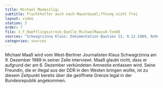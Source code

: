 ```yaml
---
title: Michael Maa&szlig;
subtitle: Fluchthelfer auch nach Mauer&ouml;ffnung nicht frei
layout: video
station: 3
order: 7
file: 3_F_Haeftlingsstreik_Quelle_MichaelMaassO-Ton89
sources: "Schwagrzinna Klaus: Dokumentation Bautzen II, 9.12.1989, Rohmaterial, Archiv Gedenkst&auml;tte Bautzen."
categories: sources
--- 
```

Michael Maa&szlig; wird vom West-Berliner Journalisten Klaus Schwagrzinna am 9. Dezember 1989 in seiner Zelle interviewt. Maa&szlig; glaubt nicht, dass er aufgrund der am 6. Dezember verk&uuml;ndeten Amnestie entlassen wird. Seine Freundin, die er illegal aus der DDR in den Westen bringen wollte, ist zu diesem Zeitpunkt bereits &uuml;ber die ge&ouml;ffnete Grenze legal in der Bundesrepublik angekommen.
